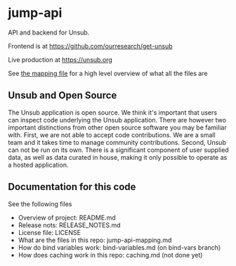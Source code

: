 # jump-api

API and backend for Unsub.  

Frontend is at https://github.com/ourresearch/get-unsub

Live production at https://unsub.org

See [the mapping file](jump-api-mapping.md) for a high level overview of what all the files are


## Unsub and Open Source

The Unsub application is open source. We think it's important that users can inspect code underlying the Unsub application. There are however two important distinctions from other open source software you may be familiar with. First, we are not able to accept code contributions. We are a small team and it takes time to manage community contributions. Second, Unsub can not be run on its own. There is a significant component of user supplied data, as well as data curated in house, making it only possible to operate as a hosted application. 

## Documentation for this code

See the following files

- Overview of project: README.md
- Release nots: RELEASE_NOTES.md
- License file: LICENSE
- What are the files in this repo: jump-api-mapping.md
- How do bind variables work: bind-variables.md (on bind-vars branch)
- How does caching work in this repo: caching.md (not done yet)
